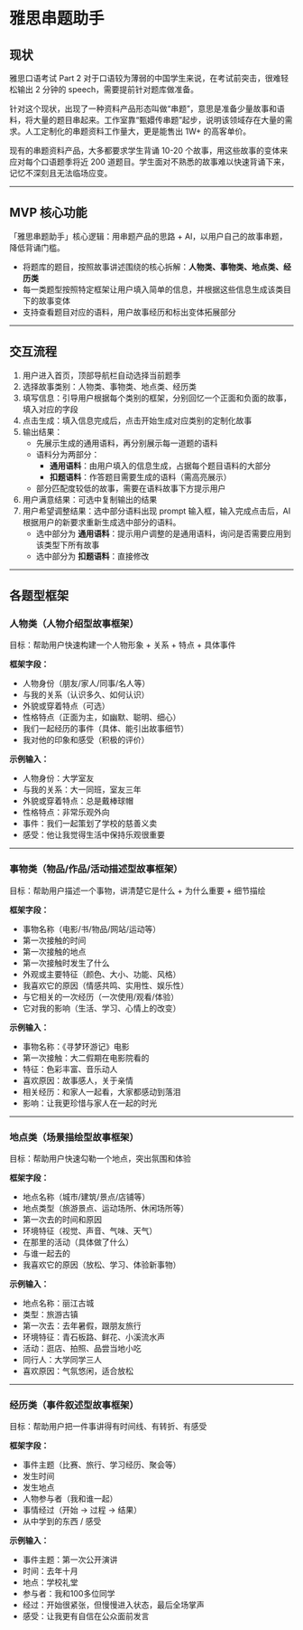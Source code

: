 # 雅思串题助手

## 现状
雅思口语考试 Part 2 对于口语较为薄弱的中国学生来说，在考试前突击，很难轻松输出 2 分钟的 speech，需要提前针对题库做准备。

针对这个现状，出现了一种资料产品形态叫做“串题”，意思是准备少量故事和语料，将大量的题目串起来。工作室靠“甄嬛传串题”起步，说明该领域存在大量的需求。人工定制化的串题资料工作量大，更是能售出 1W+ 的高客单价。

现有的串题资料产品，大多都要求学生背诵 10-20 个故事，用这些故事的变体来应对每个口语题季将近 200 道题目。学生面对不熟悉的故事难以快速背诵下来，记忆不深刻且无法临场应变。

---

## MVP 核心功能
「雅思串题助手」核心逻辑：用串题产品的思路 + AI，以用户自己的故事串题，降低背诵门槛。

- 将题库的题目，按照故事讲述围绕的核心拆解：**人物类、事物类、地点类、经历类**
- 每一类题型按照特定框架让用户填入简单的信息，并根据这些信息生成该类目下的故事变体
- 支持查看题目对应的语料，用户故事经历和标出变体拓展部分

---

## 交互流程
1. 用户进入首页，顶部导航栏自动选择当前题季
2. 选择故事类别：人物类、事物类、地点类、经历类
3. 填写信息：引导用户根据每个类别的框架，分别回忆一个正面和负面的故事，填入对应的字段
4. 点击生成：填入信息完成后，点击开始生成对应类别的定制化故事
5. 输出结果：
   - 先展示生成的通用语料，再分别展示每一道题的语料
   - 语料分为两部分：
     - **通用语料**：由用户填入的信息生成，占据每个题目语料的大部分
     - **扣题语料**：作答题目需要生成的语料（需高亮展示）
   - 部分匹配度较低的故事，需要在语料故事下方提示用户
6. 用户满意结果：可选中复制输出的结果
7. 用户希望调整结果：选中部分语料出现 prompt 输入框，输入完成点击后，AI 根据用户的新要求重新生成选中部分的语料。
   - 选中部分为 **通用语料**：提示用户调整的是通用语料，询问是否需要应用到该类型下所有故事
   - 选中部分为 **扣题语料**：直接修改

---

## 各题型框架

### 人物类（人物介绍型故事框架）
目标：帮助用户快速构建一个人物形象 + 关系 + 特点 + 具体事件

**框架字段：**
- 人物身份（朋友/家人/同事/名人等）
- 与我的关系（认识多久、如何认识）
- 外貌或穿着特点（可选）
- 性格特点（正面为主，如幽默、聪明、细心）
- 我们一起经历的事件（具体、能引出故事细节）
- 我对他的印象和感受（积极的评价）

**示例输入：**
- 人物身份：大学室友
- 与我的关系：大一同班，室友三年
- 外貌或穿着特点：总是戴棒球帽
- 性格特点：非常乐观外向
- 事件：我们一起策划了学校的慈善义卖
- 感受：他让我觉得生活中保持乐观很重要

---

### 事物类（物品/作品/活动描述型故事框架）
目标：帮助用户描述一个事物，讲清楚它是什么 + 为什么重要 + 细节描绘

**框架字段：**
- 事物名称（电影/书/物品/网站/运动等）
- 第一次接触的时间
- 第一次接触的地点
- 第一次接触时发生了什么
- 外观或主要特征（颜色、大小、功能、风格）
- 我喜欢它的原因（情感共鸣、实用性、娱乐性）
- 与它相关的一次经历（一次使用/观看/体验）
- 它对我的影响（生活、学习、心情上的改变）

**示例输入：**
- 事物名称：《寻梦环游记》电影
- 第一次接触：大二假期在电影院看的
- 特征：色彩丰富、音乐动人
- 喜欢原因：故事感人，关于亲情
- 相关经历：和家人一起看，大家都感动到落泪
- 影响：让我更珍惜与家人在一起的时光

---

### 地点类（场景描绘型故事框架）
目标：帮助用户快速勾勒一个地点，突出氛围和体验

**框架字段：**
- 地点名称（城市/建筑/景点/店铺等）
- 地点类型（旅游景点、运动场所、休闲场所等）
- 第一次去的时间和原因
- 环境特征（视觉、声音、气味、天气）
- 在那里的活动（具体做了什么）
- 与谁一起去的
- 我喜欢它的原因（放松、学习、体验新事物）

**示例输入：**
- 地点名称：丽江古城
- 类型：旅游古镇
- 第一次去：去年暑假，跟朋友旅行
- 环境特征：青石板路、鲜花、小溪流水声
- 活动：逛店、拍照、品尝当地小吃
- 同行人：大学同学三人
- 喜欢原因：气氛悠闲，适合放松

---

### 经历类（事件叙述型故事框架）
目标：帮助用户把一件事讲得有时间线、有转折、有感受

**框架字段：**
- 事件主题（比赛、旅行、学习经历、聚会等）
- 发生时间
- 发生地点
- 人物参与者（我和谁一起）
- 事情经过（开始 → 过程 → 结果）
- 从中学到的东西 / 感受

**示例输入：**
- 事件主题：第一次公开演讲
- 时间：去年十月
- 地点：学校礼堂
- 参与者：我和100多位同学
- 经过：开始很紧张，但慢慢进入状态，最后全场掌声
- 感受：让我更有自信在公众面前发言